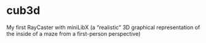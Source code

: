 # cub3d
My first RayCaster with miniLibX (a “realistic” 3D graphical representation of the inside of a maze from a first-person perspective)
